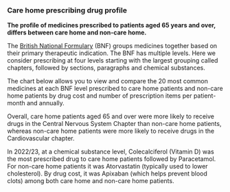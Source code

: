 ### Care home prescribing drug profile

__The profile of medicines prescribed to patients aged 65 years and over, differs between care home and non-care home.__

The [British National Formulary](https://bnf.nice.org.uk/) (BNF) groups medicines together based on their primary therapeutic indication. The BNF has multiple levels. Here we consider prescribing at four levels starting with the largest grouping called chapters, followed by sections, paragraphs and chemical substances.

The chart below allows you to view and compare the 20 most common medicines at each BNF level prescribed to care home patients and non-care home patients by drug cost and number of prescription items per patient-month and annually. 

Overall, care home patients aged 65 and over were more likely to receive drugs in the Central Nervous System Chapter than non-care home patients, whereas non-care home patients were more likely to receive drugs in the Cardiovascular chapter.  

In 2022/23, at a chemical substance level, Colecalciferol (Vitamin D) was the most prescribed drug to care home patients followed by Paracetamol. For non-care home patients it was Atorvastatin (typically used to lower cholesterol). By drug cost, it was Apixaban (which helps prevent blood clots) among both care home and non-care home patients.
